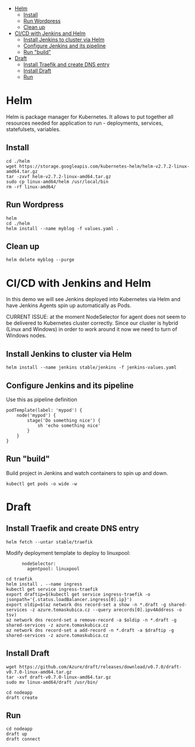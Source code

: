 - [Helm](#helm)
    - [Install](#install)
    - [Run Wordpress](#run-wordpress)
    - [Clean up](#clean-up)
- [CI/CD with Jenkins and Helm](#cicd-with-jenkins-and-helm)
    - [Install Jenkins to cluster via Helm](#install-jenkins-to-cluster-via-helm)
    - [Configure Jenkins and its pipeline](#configure-jenkins-and-its-pipeline)
    - [Run "build"](#run-build)
- [Draft](#draft)
    - [Install Traefik and create DNS entry](#install-traefik-and-create-dns-entry)
    - [Install Draft](#install-draft)
    - [Run](#run)

# Helm
Helm is package manager for Kubernetes. It allows to put together all resources needed for application to run - deployments, services, statefulsets, variables.

## Install
```
cd ./helm
wget https://storage.googleapis.com/kubernetes-helm/helm-v2.7.2-linux-amd64.tar.gz
tar -zxvf helm-v2.7.2-linux-amd64.tar.gz
sudo cp linux-amd64/helm /usr/local/bin
rm -rf linux-amd64/
```

## Run Wordpress
```
helm 
cd ./helm
helm install --name myblog -f values.yaml .
```

## Clean up
```
helm delete myblog --purge
```

# CI/CD with Jenkins and Helm
In this demo we will see Jenkins deployed into Kubernetes via Helm and have Jenkins Agents spin up automatically as Pods.

CURRENT ISSUE: at the moment NodeSelector for agent does not seem to be delivered to Kubernetes cluster correctly. Since our cluster is hybrid (Linux and Windows) in order to work around it now we need to turn of Windows nodes.

## Install Jenkins to cluster via Helm
```
helm install --name jenkins stable/jenkins -f jenkins-values.yaml
```

## Configure Jenkins and its pipeline
Use this as pipeline definition
```
podTemplate(label: 'mypod') {
    node('mypod') {
        stage('Do something nice') {
            sh 'echo something nice'
        }
    }
}

```

## Run "build"
Build project in Jenkins and watch containers to spin up and down.
```
kubectl get pods -o wide -w
```


# Draft
## Install Traefik and create DNS entry
```
helm fetch --untar stable/traefik
```
Modify deployment template to deploy to linuxpool:
```
      nodeSelector:
        agentpool: linuxpool
```
```
cd traefik
helm install . --name ingress
kubectl get service ingress-traefik
export draftip=$(kubectl get service ingress-traefik -o jsonpath='{.status.loadBalancer.ingress[0].ip}')
export oldip=$(az network dns record-set a show -n *.draft -g shared-services -z azure.tomaskubica.cz --query arecords[0].ipv4Address -o tsv)
az network dns record-set a remove-record -a $oldip -n *.draft -g shared-services -z azure.tomaskubica.cz
az network dns record-set a add-record -n *.draft -a $draftip -g shared-services -z azure.tomaskubica.cz
```

## Install Draft
```
wget https://github.com/Azure/draft/releases/download/v0.7.0/draft-v0.7.0-linux-amd64.tar.gz
tar -xvf draft-v0.7.0-linux-amd64.tar.gz
sudo mv linux-amd64/draft /usr/bin/

cd nodeapp
draft create
```

## Run
```
cd nodeapp
draft up
draft connect
```